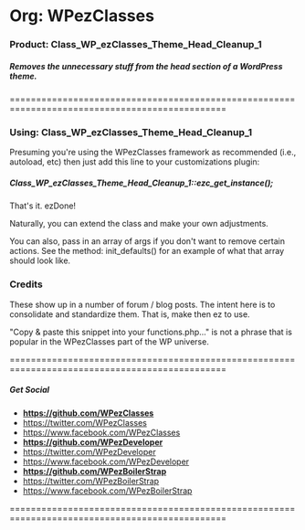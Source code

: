 # Org: WPezClasses
### Product: Class_WP_ezClasses_Theme_Head_Cleanup_1

##### Removes the unnecessary stuff from the head section of a WordPress theme.

===============================================================================================

### Using: Class_WP_ezClasses_Theme_Head_Cleanup_1

Presuming you're using the WPezClasses framework as recommended (i.e., autoload, etc) then just add this line to your customizations plugin:

##### Class_WP_ezClasses_Theme_Head_Cleanup_1::ezc_get_instance();

That's it. ezDone!

Naturally, you can extend the class and make your own adjustments.

You can also, pass in an array of args if you don't want to remove certain actions. See the method: init_defaults() for an example of what that array should look like. 


### Credits

These show up in a number of forum / blog posts. The intent here is to consolidate and standardize them. That is, make then ez to use.

"Copy & paste this snippet into your functions.php..." is not a phrase that is popular in the WPezClasses part of the WP universe.


===============================================================================================

##### Get Social

- **https://github.com/WPezClasses**
- https://twitter.com/WPezClasses
- https://www.facebook.com/WPezClasses
- **https://github.com/WPezDeveloper**
- https://twitter.com/WPezDeveloper
- https://www.facebook.com/WPezDeveloper
- **https://github.com/WPezBoilerStrap**
- https://twitter.com/WPezBoilerStrap
- https://www.facebook.com/WPezBoilerStrap

===============================================================================================